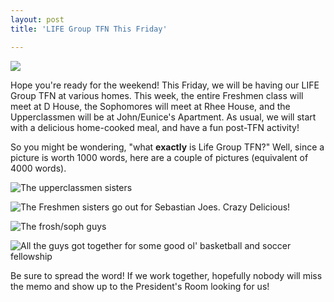 ```yaml
---
layout: post
title: 'LIFE Group TFN This Friday'

---
```


![](http://farm8.staticflickr.com/7050/6940259307_e2391006ca_b.jpg)

Hope you're ready for the weekend! This Friday, we will be having our LIFE Group TFN at various homes. This week, the entire Freshmen class will meet at D House, the Sophomores will meet at Rhee House, and the Upperclassmen will be at John/Eunice's Apartment. As usual, we will start with a delicious home-cooked meal, and have a fun post-TFN activity!

So you might be wondering, "what **exactly** is Life Group TFN?" Well, since a picture is worth 1000 words, here are a couple of pictures (equivalent of 4000 words).

![The upperclassmen sisters](http://farm8.staticflickr.com/7038/6795250228_3f76144aa8_b.jpg)

![The Freshmen sisters go out for Sebastian Joes. Crazy Delicious!](http://farm8.staticflickr.com/7176/6941363045_18f86e7c57_b.jpg)

![The frosh/soph guys](http://farm8.staticflickr.com/7050/6913682473_b7d2d0cb26_b.jpg)

![All the guys got together for some good ol' basketball and soccer fellowship](http://farm8.staticflickr.com/7207/6913686523_4a4abc07ed_b.jpg)

Be sure to spread the word! If we work together, hopefully nobody will miss the memo and show up to the President's Room looking for us!
